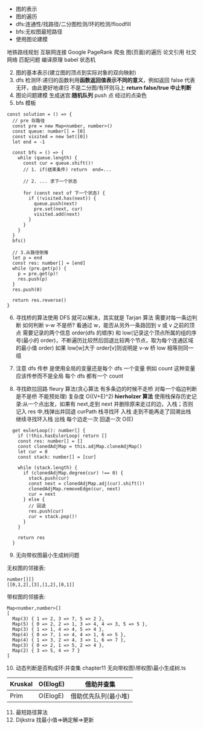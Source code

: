 - 图的表示
- 图的遍历
- dfs:连通性/找路径/二分图检测/环的检测/floodfill
- bfs:无权图最短路径
- 使用图论建模

地铁路线规划
互联网连接 Google PageRank
爬虫 图(页面)的遍历
论文引用
社交网络
匹配问题
编译原理 babel
状态机

2. 图的基本表示(建立图的顶点到实际对象的双向映射)
3. dfs 检测环:递归的函数利用**函数返回值表示不同的意义**，例如返回 false 代表无环，由此更好地递归 不是二分图/有环则马上 **return false/true 中止判断**
4. 图论问题建模
   生成迷宫:**随机队列** push 点 经过的点染色
5. bfs 模板

```TS
const solution = () => {
  // pre 存路径
  const pre = new Map<number, number>()
  const queue: number[] = [0]
  const visited = new Set([0])
  let end = -1

  const bfs = () => {
    while (queue.length) {
      const cur = queue.shift()!
      // 1. if(结束条件) return  end=...

      // 2. ... 求下一个状态

      for (const next of 下一个状态) {
        if (!visited.has(next)) {
          queue.push(next)
          pre.set(next, cur)
          visited.add(next)
        }
      }
    }
  }
  bfs()

  // 3.从路径倒推
  let p = end
  const res: number[] = [end]
  while (pre.get(p)) {
    p = pre.get(p)!
    res.push(p)
  }
  res.push(0)

  return res.reverse()
}

```

6. 寻找桥的算法使用 DFS 就可以解决，其实就是 Tarjan 算法
   需要对每一条边判断
   如何判断 v-w 不是桥? 看通过 w，能否从另外一条路回到 v 或 v 之前的顶点
   需要记录的两个信息 order(dfs 的顺序) 和 low(记录这个顶点所属的组的序号(最小的 order)，不断遍历比较然后回退比较两个节点，取为每个连通区域的最小值 order)
   如果 low[w]大于 order[v]则说明是 v-w 桥 low 相等则同一组

7. 注意 dfs 传参 是使用全局的变量还是每个 dfs 一个变量
   例如 count 这种变量应该传参而不是全局 每个 dfs 都有一个 count

8. 寻找欧拉回路
   fleury 算法(贪心算法 有多条边的时候不走桥 对每一个临边判断是不是桥 不能预处理) 复杂度 O((V+E)^2)
   **hierholzer 算法**
   使用栈保存历史记录:从一个点出发，如果有 next,走到 next 并删除原来走过的边，入栈；否则记入 res 中,栈弹出并回退
   curPath 栈寻找环 入栈 走到不能再走了回溯出栈 继续寻找环入栈 出栈
   每个边走一次 回退一次 O(E)

```JS
  get eulerLoop(): number[] {
    if (!this.hasEulerLoop) return []
    const res: number[] = []
    const clonedAdjMap = this.adjMap.cloneAdjMap()
    let cur = 0
    const stack: number[] = [cur]

    while (stack.length) {
      if (clonedAdjMap.degree(cur) !== 0) {
        stack.push(cur)
        const next = clonedAdjMap.adj(cur).shift()!
        clonedAdjMap.removeEdge(cur, next)
        cur = next
      } else {
        // 回退
        res.push(cur)
        cur = stack.pop()!
      }
    }

    return res
  }
```

9. 无向带权图最小生成树问题

无权图的邻接表:

```TS
number[][]
[[0,1,2],[3],[1,2],[0,1]]
```

带权图的邻接表:

```TS
Map<number,number>[]
[
  Map(3) { 1 => 2, 3 => 7, 5 => 2 },
  Map(5) { 0 => 2, 2 => 1, 3 => 4, 4 => 3, 5 => 5 },
  Map(3) { 1 => 1, 4 => 4, 5 => 4 },
  Map(4) { 0 => 7, 1 => 4, 4 => 1, 6 => 5 },
  Map(4) { 1 => 3, 2 => 4, 3 => 1, 6 => 7 },
  Map(3) { 0 => 2, 1 => 5, 2 => 4 },
  Map(2) { 3 => 5, 4 => 7 }
]
```

10. 动态判断是否构成环:并查集
    chapter11 无向带权图\带权图\最小生成树.ts

| Kruskal | O(ElogE) | 借助并查集           |
| ------- | -------- | -------------------- |
| Prim    | O(ElogE) | 借助优先队列(最小堆) |

11. 最短路径算法
1. Dijkstra 找最小值=>确定解=>更新
